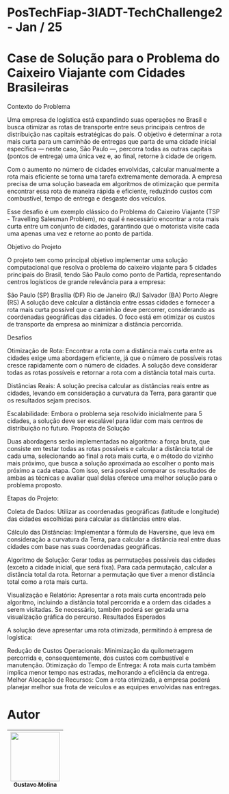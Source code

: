 # PosTechFiap-3IADT-TechChallenge2 - Jan / 25

# Case de Solução para o Problema do Caixeiro Viajante com Cidades Brasileiras

Contexto do Problema

Uma empresa de logística está expandindo suas operações no Brasil e busca otimizar as rotas de transporte entre seus principais centros de distribuição nas capitais estratégicas do país. O objetivo é determinar a rota mais curta para um caminhão de entregas que parta de uma cidade inicial específica — neste caso, São Paulo —, percorra todas as outras capitais (pontos de entrega) uma única vez e, ao final, retorne à cidade de origem.

Com o aumento no número de cidades envolvidas, calcular manualmente a rota mais eficiente se torna uma tarefa extremamente demorada. A empresa precisa de uma solução baseada em algoritmos de otimização que permita encontrar essa rota de maneira rápida e eficiente, reduzindo custos com combustível, tempo de entrega e desgaste dos veículos.

Esse desafio é um exemplo clássico do Problema do Caixeiro Viajante (TSP - Travelling Salesman Problem), no qual é necessário encontrar a rota mais curta entre um conjunto de cidades, garantindo que o motorista visite cada uma apenas uma vez e retorne ao ponto de partida.

Objetivo do Projeto

O projeto tem como principal objetivo implementar uma solução computacional que resolva o problema do caixeiro viajante para 5 cidades principais do Brasil, tendo São Paulo como ponto de Partida, representando centros logísticos de grande relevância para a empresa:

São Paulo (SP)
Brasília (DF)
Rio de Janeiro (RJ)
Salvador (BA)
Porto Alegre (RS)
A solução deve calcular a distância entre essas cidades e fornecer a rota mais curta possível que o caminhão deve percorrer, considerando as coordenadas geográficas das cidades. O foco está em otimizar os custos de transporte da empresa ao minimizar a distância percorrida.

Desafios

Otimização de Rota: Encontrar a rota com a distância mais curta entre as cidades exige uma abordagem eficiente, já que o número de possíveis rotas cresce rapidamente com o número de cidades. A solução deve considerar todas as rotas possíveis e retornar a rota com a distância total mais curta.

Distâncias Reais: A solução precisa calcular as distâncias reais entre as cidades, levando em consideração a curvatura da Terra, para garantir que os resultados sejam precisos.

Escalabilidade: Embora o problema seja resolvido inicialmente para 5 cidades, a solução deve ser escalável para lidar com mais centros de distribuição no futuro.
Proposta de Solução

Duas abordagens serão implementadas no algoritmo: a força bruta, que consiste em testar todas as rotas possíveis e calcular a distância total de cada uma, selecionando ao final a rota mais curta, e o método do vizinho mais próximo, que busca a solução aproximada ao escolher o ponto mais próximo a cada etapa. Com isso, será possível comparar os resultados de ambas as técnicas e avaliar qual delas oferece uma melhor solução para o problema proposto.

Etapas do Projeto:

Coleta de Dados: Utilizar as coordenadas geográficas (latitude e longitude) das cidades escolhidas para calcular as distâncias entre elas.

Cálculo das Distâncias: Implementar a fórmula de Haversine, que leva em consideração a curvatura da Terra, para calcular a distância real entre duas cidades com base nas suas coordenadas geográficas.

Algoritmo de Solução:
    Gerar todas as permutações possíveis das cidades (exceto a cidade inicial, que será fixa).
    Para cada permutação, calcular a distância total da rota.
    Retornar a permutação que tiver a menor distância total como a rota mais curta.

Visualização e Relatório: Apresentar a rota mais curta encontrada pelo algoritmo, incluindo a distância total percorrida e a ordem das cidades a serem visitadas. Se necessário, também poderá ser gerada uma visualização gráfica do percurso.
Resultados Esperados

A solução deve apresentar uma rota otimizada, permitindo à empresa de logística:

Redução de Custos Operacionais: Minimização da quilometragem percorrida e, consequentemente, dos custos com combustível e manutenção.
Otimização do Tempo de Entrega: A rota mais curta também implica menor tempo nas estradas, melhorando a eficiência da entrega.
Melhor Alocação de Recursos: Com a rota otimizada, a empresa poderá planejar melhor sua frota de veículos e as equipes envolvidas nas entregas.

# Autor

| [<img loading="lazy" src="https://avatars.githubusercontent.com/u/70485830?v=4" width=115><br><sub>Gustavo Molina</sub>](https://github.com/gustavomolina17) 
| :---: |
